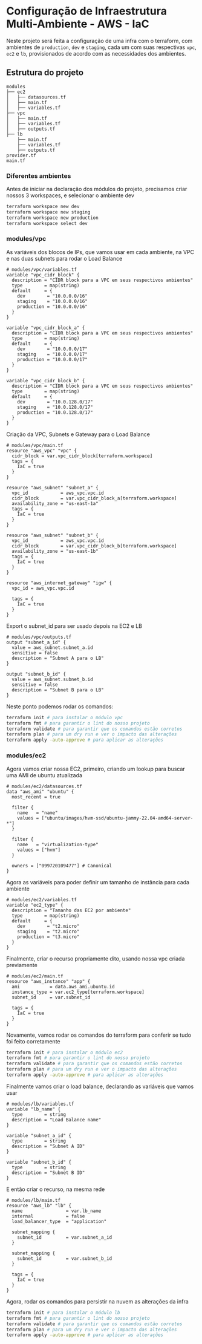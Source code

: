 # Configuração de Infraestrutura Multi-Ambiente - AWS - IaC

Neste projeto será feita a configuração de uma infra com o terraform, 
com ambientes de `production`, `dev` e `staging`, cada um com suas respectivas 
`vpc`, `ec2` e `lb`, provisionados de acordo com as necessidades dos ambientes.

## Estrutura do projeto

```
modules
├── ec2
│   ├── datasources.tf
│   ├── main.tf
│   ├── variables.tf
├── vpc
│   ├── main.tf
│   ├── variables.tf
│   ├── outputs.tf
├── lb
    ├── main.tf
    ├── variables.tf
    ├── outputs.tf
provider.tf
main.tf
```

### Diferentes ambientes
Antes de iniciar na declaração dos módulos do projeto, precisamos criar nossos 3 workspaces, e selecionar o ambiente dev
```sh
terraform workspace new dev
terraform workspace new staging
terraform workspace new production
terraform workspace select dev
```


### modules/vpc

As variáveis dos blocos de IPs, que vamos usar em cada ambiente, na VPC e nas duas subnets para rodar o Load Balance
```docker
# modules/vpc/variables.tf
variable "vpc_cidr_block" {
  description = "CIDR block para a VPC em seus respectivos ambientes"
  type        = map(string)
  default     = {
    dev        = "10.0.0.0/16"
    staging    = "10.0.0.0/16"
    production = "10.0.0.0/16"
  }
}

variable "vpc_cidr_block_a" {
  description = "CIDR block para a VPC em seus respectivos ambientes"
  type        = map(string)
  default     = {
    dev        = "10.0.0.0/17"
    staging    = "10.0.0.0/17"
    production = "10.0.0.0/17"
  }
}

variable "vpc_cidr_block_b" {
  description = "CIDR block para a VPC em seus respectivos ambientes"
  type        = map(string)
  default     = {
    dev        = "10.0.128.0/17"
    staging    = "10.0.128.0/17"
    production = "10.0.128.0/17"
  }
}
```

Criação da VPC, Subnets e Gateway para o Load Balance
```docker
# modules/vpc/main.tf
resource "aws_vpc" "vpc" {
  cidr_block = var.vpc_cidr_block[terraform.workspace]
  tags = {
    IaC = true
  }
}

resource "aws_subnet" "subnet_a" {
  vpc_id            = aws_vpc.vpc.id
  cidr_block        = var.vpc_cidr_block_a[terraform.workspace]
  availability_zone = "us-east-1a"
  tags = {
    IaC = true
  }
}

resource "aws_subnet" "subnet_b" {
  vpc_id            = aws_vpc.vpc.id
  cidr_block        = var.vpc_cidr_block_b[terraform.workspace]
  availability_zone = "us-east-1b"
  tags = {
    IaC = true
  }
}

resource "aws_internet_gateway" "igw" {
  vpc_id = aws_vpc.vpc.id

  tags = {
    IaC = true
  }
}
```

Export o subnet_id para ser usado depois na EC2 e LB
```docker
# modules/vpc/outputs.tf
output "subnet_a_id" {
  value = aws_subnet.subnet_a.id
  sensitive = false
  description = "Subnet A para o LB"
}

output "subnet_b_id" {
  value = aws_subnet.subnet_b.id
  sensitive = false
  description = "Subnet B para o LB"
}
```

Neste ponto podemos rodar os comandos:

```sh
terraform init # para instalar o módulo vpc
terraform fmt # para garantir o lint do nosso projeto
terraform validate # para garantir que os comandos estão corretos
terraform plan # para um dry run e ver o impacto das alterações
terraform apply -auto-approve # para aplicar as alterações
```

### modules/ec2
Agora vamos criar nossa EC2, primeiro, criando um lookup para buscar uma AMI de ubuntu atualizada
```docker
# modules/ec2/datasources.tf
data "aws_ami" "ubuntu" {
  most_recent = true

  filter {
    name   = "name"
    values = ["ubuntu/images/hvm-ssd/ubuntu-jammy-22.04-amd64-server-*"]
  }

  filter {
    name   = "virtualization-type"
    values = ["hvm"]
  }

  owners = ["099720109477"] # Canonical
}
```

Agora as variáveis para poder definir um tamanho de instância para cada ambiente
```docker
# modules/ec2/variables.tf
variable "ec2_type" {
  description = "Tamanho das EC2 por ambiente"
  type        = map(string)
  default     = {
    dev        = "t2.micro"
    staging    = "t2.micro"
    production = "t3.micro"
  }
}
```

Finalmente, criar o recurso propriamente dito, usando nossa vpc criada previamente

```docker
# modules/ec2/main.tf
resource "aws_instance" "app" {
  ami           = data.aws_ami.ubuntu.id
  instance_type = var.ec2_type[terraform.workspace]
  subnet_id     = var.subnet_id

  tags = {
    IaC = true
  }
}
```

Novamente, vamos rodar os comandos do terraform para conferir se tudo foi feito corretamente

```sh
terraform init # para instalar o módulo ec2
terraform fmt # para garantir o lint do nosso projeto
terraform validate # para garantir que os comandos estão corretos
terraform plan # para um dry run e ver o impacto das alterações
terraform apply -auto-approve # para aplicar as alterações
```

Finalmente vamos criar o load balance, declarando as variáveis que vamos usar

```docker
# modules/lb/variables.tf
variable "lb_name" {
  type        = string
  description = "Load Balance name"
}

variable "subnet_a_id" {
  type        = string
  description = "Subnet A ID"
}

variable "subnet_b_id" {
  type        = string
  description = "Subnet B ID"
}
```

E então criar o recurso, na mesma rede

```docker
# modules/lb/main.tf
resource "aws_lb" "lb" {
  name                = var.lb_name
  internal            = false
  load_balancer_type  = "application"

  subnet_mapping {
    subnet_id         = var.subnet_a_id
  }

  subnet_mapping {
    subnet_id         = var.subnet_b_id
  }

  tags = {
    IaC = true
  }
}
```

Agora, rodar os comandos para persistir na nuvem as alterações da infra

```sh
terraform init # para instalar o módulo lb
terraform fmt # para garantir o lint do nosso projeto
terraform validate # para garantir que os comandos estão corretos
terraform plan # para um dry run e ver o impacto das alterações
terraform apply -auto-approve # para aplicar as alterações
```
